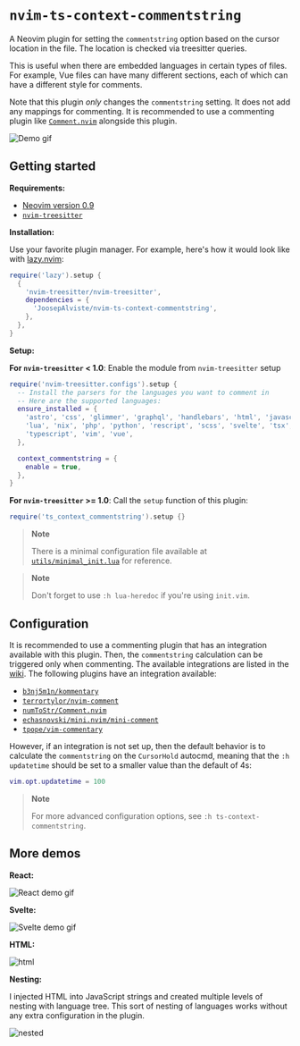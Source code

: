 # `nvim-ts-context-commentstring`

A Neovim plugin for setting the `commentstring` option based on the cursor
location in the file. The location is checked via treesitter queries.

This is useful when there are embedded languages in certain types of files. For
example, Vue files can have many different sections, each of which can have a
different style for comments.

Note that this plugin *only* changes the `commentstring` setting. It does not 
add any mappings for commenting. It is recommended to use a commenting plugin 
like [`Comment.nvim`](https://github.com/numToStr/Comment.nvim) alongside this 
plugin.

![Demo gif](https://user-images.githubusercontent.com/9450943/185669080-a5f05064-c247-47f5-9b63-d34a9871186e.gif)



## Getting started

**Requirements:**

- [Neovim version 0.9](https://github.com/neovim/neovim/releases/tag/v0.9.0)
- [`nvim-treesitter`](https://github.com/nvim-treesitter/nvim-treesitter)

**Installation:**

Use your favorite plugin manager. For example, here's how it would look like
with [lazy.nvim](https://github.com/folke/lazy.nvim):

```lua
require('lazy').setup {
  {
    'nvim-treesitter/nvim-treesitter',
    dependencies = {
      'JoosepAlviste/nvim-ts-context-commentstring',
    },
  },
}
```

**Setup:**

**For `nvim-treesitter` < 1.0**: Enable the module from `nvim-treesitter` setup

```lua
require('nvim-treesitter.configs').setup {
  -- Install the parsers for the languages you want to comment in
  -- Here are the supported languages:
  ensure_installed = {
    'astro', 'css', 'glimmer', 'graphql', 'handlebars', 'html', 'javascript',
    'lua', 'nix', 'php', 'python', 'rescript', 'scss', 'svelte', 'tsx', 'twig',
    'typescript', 'vim', 'vue',
  },

  context_commentstring = {
    enable = true,
  },
}
```

**For `nvim-treesitter` >= 1.0**: Call the `setup` function of this plugin:

```lua
require('ts_context_commentstring').setup {}
```

> **Note**
>
> There is a minimal configuration file available at 
> [`utils/minimal_init.lua`](https://github.com/JoosepAlviste/nvim-ts-context-commentstring/blob/main/utils/minimal_init.lua) for reference.

> **Note**
>
> Don't forget to use `:h lua-heredoc` if you're using `init.vim`.


## Configuration

It is recommended to use a commenting plugin that has an integration available 
with this plugin. Then, the `commentstring` calculation can be triggered only 
when commenting. The available integrations are listed in the 
[wiki](https://github.com/JoosepAlviste/nvim-ts-context-commentstring/wiki/Integrations). 
The following plugins have an integration available:

- [`b3nj5m1n/kommentary`](https://github.com/JoosepAlviste/nvim-ts-context-commentstring/wiki/Integrations#kommentary)
- [`terrortylor/nvim-comment`](https://github.com/JoosepAlviste/nvim-ts-context-commentstring/wiki/Integrations#nvim-comment)
- [`numToStr/Comment.nvim`](https://github.com/JoosepAlviste/nvim-ts-context-commentstring/wiki/Integrations#commentnvim)
- [`echasnovski/mini.nvim/mini-comment`](https://github.com/JoosepAlviste/nvim-ts-context-commentstring/wiki/Integrations#minicomment)
- [`tpope/vim-commentary`](https://github.com/JoosepAlviste/nvim-ts-context-commentstring/wiki/Integrations#vim-commentary)

However, if an integration is not set up, then the default behavior is to 
calculate the `commentstring` on the `CursorHold` autocmd, meaning that the 
`:h updatetime` should be set to a smaller value than the default of 4s:

```lua
vim.opt.updatetime = 100
```

> **Note**
>
> For more advanced configuration options, see `:h ts-context-commentstring`.


## More demos

**React:**

![React demo gif](https://user-images.githubusercontent.com/9450943/185669182-d523c328-251e-41b0-a76e-d867c401a040.gif)

**Svelte:**

![Svelte demo gif](https://user-images.githubusercontent.com/9450943/185669229-ad10848e-ba13-45e0-8447-a3a1f03eb85e.gif)

**HTML:**

![html](https://user-images.githubusercontent.com/9450943/185669275-cdfa7fa4-092e-439b-822e-330559a7d4d7.gif)

**Nesting:**

I injected HTML into JavaScript strings and created multiple levels of nesting 
with language tree. This sort of nesting of languages works without any extra 
configuration in the plugin.

![nested](https://user-images.githubusercontent.com/9450943/185669303-e6958706-f5b7-439c-98f7-2393e6325107.gif)
